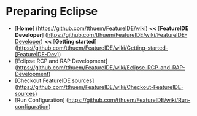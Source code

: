 # Preparing Eclipse

* [**Home**] (https://github.com/tthuem/FeatureIDE/wiki) **<<** [**FeatureIDE Developer**] (https://github.com/tthuem/FeatureIDE/wiki/FeatureIDE-Developer) **<<** [**Getting started**] (https://github.com/tthuem/FeatureIDE/wiki/Getting-started-[FeatureIDE-Dev])
* [Eclipse RCP and RAP Development] (https://github.com/tthuem/FeatureIDE/wiki/Eclipse-RCP-and-RAP-Development)
* [Checkout FeatureIDE sources] (https://github.com/tthuem/FeatureIDE/wiki/Checkout-FeatureIDE-sources)
* [Run Configuration] (https://github.com/tthuem/FeatureIDE/wiki/Run-configuration)
